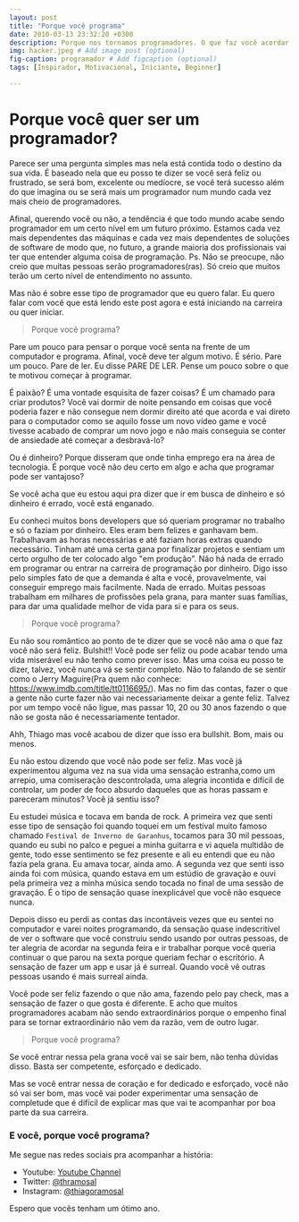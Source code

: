 ```yaml
---
layout: post
title: "Porque você programa"
date: 2010-03-13 23:32:20 +0300
description: Porque nos tornamos programadores. O que faz você acordar no final de semana e programar?. # Add post description (optional)
img: hacker.jpeg # Add image post (optional)
fig-caption: programador # Add figcaption (optional)
tags: [Inspirador, Motivacional, Iniciante, Beginner]

---
```

# Porque você quer ser um programador?

Parece ser uma pergunta simples mas nela está contida todo o destino da sua vida. É baseado nela que eu posso te dizer se você será feliz ou frustrado, se será bom, excelente ou medíocre, se você terá sucesso além do que imagina ou se será mais um programador num mundo cada vez mais cheio de programadores.

Afinal, querendo você ou não, a tendência é que todo mundo acabe sendo programador em um certo nível em um futuro próximo. Estamos cada vez mais dependentes das máquinas e cada vez mais dependentes de soluções de software de modo que, no futuro, a grande maioria dos profissionais vai ter que entender alguma coisa de programação.
Ps. Não se preocupe, não creio que muitas pessoas serão programadores(ras). Só creio que muitos terão um certo nível de entendimento no assunto.

Mas não é sobre esse tipo de programador que eu quero falar. Eu quero falar com você que está lendo este post agora e está iniciando na carreira ou quer iniciar.

> Porque você programa?

Pare um pouco para pensar o porque você senta na frente de um computador e programa. Afinal, você deve ter algum motivo. É sério. Pare um pouco. Pare de ler. Eu disse PARE DE LER. Pense um pouco sobre o que te motivou começar à programar.

É paixão? É uma vontade esquisita de fazer coisas? É um chamado para criar produtos? Você vai dormir de noite pensando em coisas que você poderia fazer e não consegue nem dormir direito até que acorda e vai direto para o computador como se aquilo fosse um novo vídeo game e você tivesse acabado de comprar um novo jogo e não mais conseguia se conter de ansiedade até começar a desbravá-lo?

Ou é dinheiro? Porque disseram que onde tinha emprego era na área de tecnologia. É porque você não deu certo em algo e acha que programar pode ser vantajoso?

Se você acha que eu estou aqui pra dizer que ir em busca de dinheiro e só dinheiro é errado, você está enganado.

Eu conheci muitos bons developers que só queriam programar no trabalho e só o faziam por dinheiro. Eles eram bem felizes e ganhavam bem. Trabalhavam as horas necessárias e até faziam horas extras quando necessário. Tinham até uma certa gana por finalizar projetos e sentiam um certo orgulho de ter colocado algo "em produção".
Não há nada de errado em programar ou entrar na carreira de programação por dinheiro. Digo isso pelo simples fato de que a demanda é alta e você, provavelmente, vai conseguir emprego mais facilmente. Nada de errado. Muitas pessoas trabalham em milhares de profissões pela grana, para manter suas famílias, para dar uma qualidade melhor de vida para si e para os seus.

> Porque você programa?

Eu não sou romântico ao ponto de te dizer que se você não ama o que faz você não será feliz. Bulshit!!
Você pode ser feliz ou pode acabar tendo uma vida miserável eu não tenho como prever isso.
Mas uma coisa eu posso te dizer, talvez, você nunca vá se sentir completo.
Não to falando de se sentir como o Jerry Maguire(Pra quem não conhece: https://www.imdb.com/title/tt0116695/). Mas no fim das contas, fazer o que a gente não curte fazer não vai necessariamente deixar a gente feliz. Talvez por um tempo você não ligue, mas passar 10, 20 ou 30 anos fazendo o que não se gosta não é necessariamente tentador.

Ahh, Thiago mas você acabou de dizer que isso era bullshit. Bom, mais ou menos.

Eu não estou dizendo que você não pode ser feliz. Mas você já experimentou alguma vez na sua vida uma sensação estranha,como um arrepio, uma comiseração descontrolada, uma alegria incontida e difícil de controlar, um poder de foco absurdo daqueles que as horas passam e pareceram minutos? Você já sentiu isso?

Eu estudei música e tocava em banda de rock. A primeira vez que senti esse tipo de sensação foi quando toquei em um festival muito famoso chamado `Festival de Inverno de Garanhus`, tocamos para 30 mil pessoas, quando eu subi no palco e peguei a minha guitarra e vi aquela multidão de gente, todo esse sentimento se fez presente e ali eu entendi que eu não fazia pela grana. Eu amava tocar, ainda amo. A segunda vez que senti isso ainda foi com música, quando estava em um estúdio de gravação e ouvi pela primeira vez a minha música sendo tocada no final de uma sessão de gravação. É o tipo de sensação quase inexplicável que você não esquece nunca.

Depois disso eu perdi as contas das incontáveis vezes que eu sentei no computador e varei noites programando, da sensação quase indescritível de ver o software que você construiu sendo usando por outras pessoas, de ter alegria de acordar na segunda feira e ir trabalhar porque você queria continuar o que parou na sexta porque queriam fechar o escritório.
A sensação de fazer um app e usar já é surreal. Quando você vê outras pessoas usando é mais surreal ainda.

Você pode ser feliz fazendo o que não ama, fazendo pelo pay check, mas a sensação de fazer o que gosta é diferente. E acho que muitos programadores acabam não sendo extraordinários porque o empenho final para se tornar extraordinário não vem da razão, vem de outro lugar.

> Porque você programa?

Se você entrar nessa pela grana você vai se sair bem, não tenha dúvidas disso. Basta ser competente, esforçado e dedicado.

Mas se você entrar nessa de coração e for dedicado e esforçado, você não só vai ser bom, mas você vai poder experimentar uma sensação de completude que é difícil de explicar mas que vai te acompanhar por boa parte da sua carreira.

### E você, porque você programa?

Me segue nas redes sociais pra acompanhar a história:

* Youtube: [Youtube Channel](https://www.youtube.com/thiagoramosal)
* Twitter: [@thramosal](https://twitter.com/thramosal)
* Instagram: [@thiagoramosal](https://instagram.com/thiagoramosal)

Espero que vocês tenham um ótimo ano.